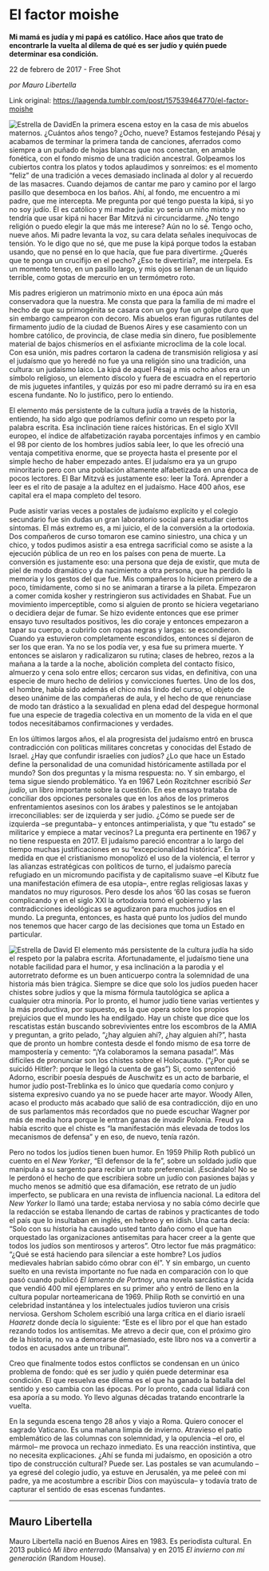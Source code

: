 # El factor moishe

**Mi mamá es judía y mi papá es católico. Hace años que trato de encontrarle la vuelta al dilema de qué es ser judío y quién puede determinar esa condición.**

22 de febrero de 2017 - Free Shot

_por Mauro Libertella_

Link original: https://laagenda.tumblr.com/post/157539464770/el-factor-moishe

![Estrella de David](https://64.media.tumblr.com/cb8e4f2eb22d8edc7241255e25e3ca97/tumblr_inline_pjzropTjLw1t6q87u_500.jpg)En la primera escena estoy en la casa de mis abuelos maternos. ¿Cuántos años tengo? ¿Ocho, nueve? Estamos festejando Pésaj y acabamos de terminar la primera tanda de canciones, aferrados como siempre a un puñado de hojas blancas que nos conectan, en amable fonética, con el fondo mismo de una tradición ancestral. Golpeamos los cubiertos contra los platos y todos aplaudimos y sonreímos: es el momento “feliz” de una tradición a veces demasiado inclinada al dolor y al recuerdo de las masacres. Cuando dejamos de cantar me paro y camino por el largo pasillo que desemboca en los baños. Ahí, al fondo, me encuentro a mi padre, que me intercepta. Me pregunta por qué tengo puesta la kipá, si yo no soy judío. Él es católico y mi madre judía: yo sería un niño mixto y no tendría que usar kipá ni hacer Bar Mitzvá ni circuncidarme. ¿No tengo religión o puedo elegir la que más me interese? Aún no lo sé. Tengo ocho, nueve años. Mi padre levanta la voz, su cara delata señales inequívocas de tensión. Yo le digo que no sé, que me puse la kipá porque todos la estaban usando, que no pensé en lo que hacía, que fue para divertirme. ¿Querés que te ponga un crucifijo en el pecho? ¿Eso te divertiría?, me interpela. Es un momento tenso, en un pasillo largo, y mis ojos se llenan de un líquido terrible, como gotas de mercurio en un termómetro roto.

Mis padres erigieron un matrimonio mixto en una época aún más conservadora que la nuestra. Me consta que para la familia de mi madre el hecho de que su primogénita se casara con un goy fue un golpe duro que sin embargo campearon con decoro. Mis abuelos eran figuras rutilantes del firmamento judío de la ciudad de Buenos Aires y ese casamiento con un hombre católico, de provincia, de clase media sin dinero, fue posiblemente material de bajos chismeríos en el asfixiante microclima de la cole local. Con esa unión, mis padres cortaron la cadena de transmisión religiosa y así el judaísmo que yo heredé no fue ya una religión sino una tradición, una cultura: un judaísmo laico. La kipá de aquel Pésaj a mis ocho años era un símbolo religioso, un elemento díscolo y fuera de escuadra en el repertorio de mis juguetes infantiles, y quizás por eso mi padre derramó su ira en esa escena fundante. No lo justifico, pero lo entiendo.

El elemento más persistente de la cultura judía a través de la historia, entiendo, ha sido algo que podríamos definir como un respeto por la palabra escrita. Esa inclinación tiene raíces históricas. En el siglo XVII europeo, el índice de alfabetización rayaba porcentajes ínfimos y en cambio el 98 por ciento de los hombres judíos sabía leer, lo que les ofreció una ventaja competitiva enorme, que se proyecta hasta el presente por el simple hecho de haber empezado antes. El judaísmo era ya un grupo minoritario pero con una población altamente alfabetizada en una época de pocos lectores. El Bar Mitzvá es justamente eso: leer la Torá. Aprender a leer es el rito de pasaje a la adultez en el judaísmo. Hace 400 años, ese capital era el mapa completo del tesoro.

Pude asistir varias veces a postales de judaísmo explícito y el colegio secundario fue sin dudas un gran laboratorio social para estudiar ciertos síntomas. El más extremo es, a mi juicio, el de la conversión a la ortodoxia. Dos compañeros de curso tomaron ese camino siniestro, una chica y un chico, y todos pudimos asistir a esa entrega sacrificial como se asiste a la ejecución pública de un reo en los países con pena de muerte. La conversión es justamente eso: una persona que deja de existir, que muta de piel de modo dramático y da nacimiento a otra persona, que ha perdido la memoria y los gestos del que fue. Mis compañeros lo hicieron primero de a poco, tímidamente, como si no se animaran a tirarse a la pileta. Empezaron a comer comida kosher y restringieron sus actividades en Shabat. Fue un movimiento imperceptible, como si alguien de pronto se hiciera vegetariano o decidiera dejar de fumar. Se hizo evidente entonces que ese primer ensayo tuvo resultados positivos, les dio coraje y entonces empezaron a tapar su cuerpo, a cubrirlo con ropas negras y largas: se escondieron. Cuando ya estuvieron completamente escondidos, entonces sí dejaron de ser los que eran. Ya no se los podía ver, y esa fue su primera muerte. Y entonces se aislaron y radicalizaron su rutina; clases de hebreo, rezos a la mañana a la tarde a la noche, abolición completa del contacto físico, almuerzo y cena solo entre ellos; cercaron sus vidas, en definitiva, con una especie de muro hecho de delirios y convicciones fuertes. Uno de los dos, el hombre, había sido además el chico más lindo del curso, el objeto de deseo unánime de las compañeras de aula, y el hecho de que renunciase de modo tan drástico a la sexualidad en plena edad del despegue hormonal fue una especie de tragedia colectiva en un momento de la vida en el que todos necesitábamos confirmaciones y verdades.

En los últimos largos años, el ala progresista del judaísmo entró en brusca contradicción con políticas militares concretas y conocidas del Estado de Israel. ¿Hay que confundir israelíes con judíos? ¿Lo que hace un Estado define la personalidad de una comunidad históricamente astillada por el mundo? Son dos preguntas y la misma respuesta: no. Y sin embargo, el tema sigue siendo problemático. Ya en 1967 León Rozitchner escribió *Ser judío*, un libro importante sobre la cuestión. En ese ensayo trataba de conciliar dos opciones personales que en los años de los primeros enfrentamientos asesinos con los árabes y palestinos se le antojaban irreconciliables: ser de izquierda y ser judío. ¿Cómo se puede ser de izquierda –se preguntaba– y entonces antimperialista, y que “tu estado” se militarice y empiece a matar vecinos? La pregunta era pertinente en 1967 y no tiene respuesta en 2017. El judaísmo pareció encontrar a lo largo del tiempo muchas justificaciones en su “excepcionalidad histórica”. En la medida en que el cristianismo monopolizó el uso de la violencia, el terror y las alianzas estratégicas con políticos de turno, el judaísmo parecía refugiado en un micromundo pacifista y de capitalismo suave –el Kibutz fue una manifestación efímera de esa utopía–, entre reglas religiosas laxas y mandatos no muy rigurosos. Pero desde los años ‘60 las cosas se fueron complicando y en el siglo XXI la ortodoxia tomó el gobierno y las contradicciones ideológicas se agudizaron para muchos judíos en el mundo. La pregunta, entonces, es hasta qué punto los judíos del mundo nos tenemos que hacer cargo de las decisiones que toma un Estado en particular.

![Estrella de David](https://64.media.tumblr.com/cb8e4f2eb22d8edc7241255e25e3ca97/tumblr_inline_pjzropTjLw1t6q87u_500.jpg) El elemento más persistente de la cultura judía ha sido el respeto por la palabra escrita. Afortunadamente, el judaísmo tiene una notable facilidad para el humor, y esa inclinación a la parodia y el autorretrato deforme es un buen anticuerpo contra la solemnidad de una historia más bien trágica. Siempre se dice que solo los judíos pueden hacer chistes sobre judíos y que la misma fórmula tautológica se aplica a cualquier otra minoría. Por lo pronto, el humor judío tiene varias vertientes y la más productiva, por supuesto, es la que opera sobre los propios prejuicios que el mundo les ha endilgado. Hay un chiste que dice que los rescatistas están buscando sobrevivientes entre los escombros de la AMIA y preguntan, a grito pelado, “¿hay alguien ahí?, ¿hay alguien ahí?”, hasta que de pronto un hombre contesta desde el fondo mismo de esa torre de mampostería y cemento: “¡Ya colaboramos la semana pasada!”. Más difíciles de pronunciar son los chistes sobre el Holocausto. (“¿Por qué se suicidó Hitler?: porque le llegó la cuenta de gas”) Si, como sentenció Adorno, escribir poesía después de Auschwitz es un acto de barbarie, el humor judío post-Treblinka es lo único que quedaría como conjuro y sistema expresivo cuando ya no se puede hacer arte mayor. Woody Allen, acaso el producto más acabado que salió de esa contradicción, dijo en uno de sus parlamentos más recordados que no puede escuchar Wagner por más de media hora porque le entran ganas de invadir Polonia. Freud ya había escrito que el chiste es “la manifestación más elevada de todos los mecanismos de defensa” y en eso, de nuevo, tenía razón.

Pero no todos los judíos tienen buen humor. En 1959 Philip Roth publicó un cuento en el *New Yorker*, “El defensor de la fe”, sobre un soldado judío que manipula a su sargento para recibir un trato preferencial. ¡Escándalo! No se le perdonó el hecho de que escribiera sobre un judío con pasiones bajas y mucho menos se admitió que esa difamación, ese retrato de un judío imperfecto, se publicara en una revista de influencia nacional. La editora del *New Yorker* lo llamó una tarde; estaba nerviosa y no sabía cómo decirle que la redacción se estaba llenando de cartas de rabinos y practicantes de todo el país que lo insultaban en inglés, en hebreo y en ídish. Una carta decía: “Solo con su historia ha causado usted tanto daño como el que han orquestado las organizaciones antisemitas para hacer creer a la gente que todos los judíos son mentirosos y arteros”. Otro lector fue más pragmático: “¿Qué se está haciendo para silenciar a este hombre? Los judíos medievales habrían sabido cómo obrar con él”. Y sin embargo, un cuento suelto en una revista importante no fue nada en comparación con lo que pasó cuando publicó *El lamento de Portnoy*, una novela sarcástica y ácida que vendió 400 mil ejemplares en su primer año y entró de lleno en la cultura popular norteamericana de 1969. Philip Roth se convirtió en una celebridad instantánea y los intelectuales judíos tuvieron una crisis nerviosa. Gershom Scholem escribió una larga crítica en el diario israelí *Haaretz* donde decía lo siguiente: “Este es el libro por el que han estado rezando todos los antisemitas. Me atrevo a decir que, con el próximo giro de la historia, no va a demorarse demasiado, este libro nos va a convertir a todos en acusados ante un tribunal”.

Creo que finalmente todos estos conflictos se condensan en un único problema de fondo: qué es ser judío y quién puede determinar esa condición. El que resuelva ese dilema es el que ha ganado la batalla del sentido y eso cambia con las épocas. Por lo pronto, cada cual lidiará con esa aporía a su modo. Yo llevo algunas décadas tratando encontrarle la vuelta.

En la segunda escena tengo 28 años y viajo a Roma. Quiero conocer el sagrado Vaticano. Es una mañana limpia de invierno. Atravieso el patio emblemático de las columnas con solemnidad, y la opulencia –el oro, el mármol– me provoca un rechazo inmediato. Es una reacción instintiva, que no necesita explicaciones. ¿Ahí se funda mi judaísmo, en oposición a otro tipo de construcción cultural? Puede ser. Las postales se van acumulando –ya egresé del colegio judío, ya estuve en Jerusalén, ya me peleé con mi padre, ya me acostumbre a escribir Dios con mayúscula– y todavía trato de capturar el sentido de esas escenas fundantes. 

  




---

 Mauro Libertella
-----------------

 Mauro Libertella nació en Buenos Aires en 1983. Es periodista cultural. En 2013 publicó *Mi libro enterrado* (Mansalva) y en 2015 *El invierno con mi generación* (Random House). 

